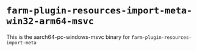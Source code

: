 # `farm-plugin-resources-import-meta-win32-arm64-msvc`

This is the aarch64-pc-windows-msvc binary for `farm-plugin-resources-import-meta`

